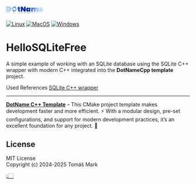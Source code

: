 <img src="assets/logo.png" alt="DotNameCpp Logo" width="20%">

[![Linux](https://github.com/tomasmark79/HelloSQLiteFree/actions/workflows/linux.yml/badge.svg)](https://github.com/tomasmark79/HelloSQLiteFree/actions/workflows/linux.yml)
[![MacOS](https://github.com/tomasmark79/HelloSQLiteFree/actions/workflows/macos.yml/badge.svg)](https://github.com/tomasmark79/HelloSQLiteFree/actions/workflows/macos.yml)
[![Windows](https://github.com/tomasmark79/HelloSQLiteFree/actions/workflows/windows.yml/badge.svg)](https://github.com/tomasmark79/HelloSQLiteFree/actions/workflows/windows.yml)  

# HelloSQLiteFree

A simple example of working with an SQLite database using the SQLite C++ wrapper with modern C++ integrated into the **DotNameCpp template** project.

Used References [SQLite C++ wrapper](https://github.com/SRombauts/SQLiteCpp)

---

**[DotName C++ Template](https://github.com/tomasmark79/DotNameCppFree)** – This CMake project template makes development faster and more efficient. ⚡ With a modular design, pre-set configurations, and support for modern development practices, it’s an excellent foundation for any project. 🌟

## License

MIT License  
Copyright (c) 2024-2025 Tomáš Mark

[👆🏻](#index)